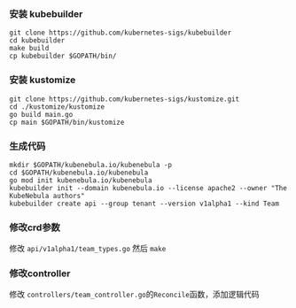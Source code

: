 ### 安装 kubebuilder
```
git clone https://github.com/kubernetes-sigs/kubebuilder
cd kubebuilder
make build
cp kubebuilder $GOPATH/bin/
```
### 安装 kustomize
```
git clone https://github.com/kubernetes-sigs/kustomize.git
cd ./kustomize/kustomize
go build main.go
cp main $GOPATH/bin/kustomize
```
### 生成代码
```
mkdir $GOPATH/kubenebula.io/kubenebula -p
cd $GOPATH/kubenebula.io/kubenebula
go mod init kubenebula.io/kubenebula
kubebuilder init --domain kubenebula.io --license apache2 --owner "The KubeNebula authors"
kubebuilder create api --group tenant --version v1alpha1 --kind Team
```
### 修改crd参数
修改 `api/v1alpha1/team_types.go`
然后 `make`
### 修改controller
修改 `controllers/team_controller.go`的`Reconcile`函数，添加逻辑代码